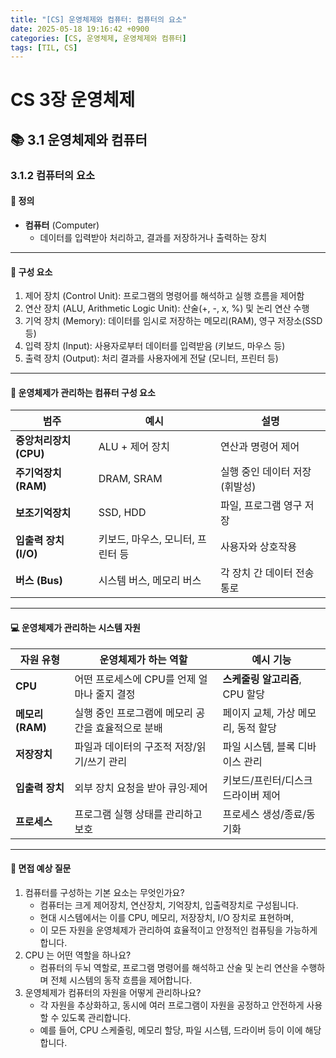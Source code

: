 ```yaml
---
title: "[CS] 운영체제와 컴퓨터: 컴퓨터의 요소"
date: 2025-05-18 19:16:42 +0900
categories: [CS, 운영체제, 운영체제와 컴퓨터]
tags: [TIL, CS]
---
```

# CS 3장 운영체제
## 📚 3.1 운영체제와 컴퓨터

### 3.1.2 컴퓨터의 요소

#### 📘 정의
- **컴퓨터** (Computer)
  - 데이터를 입력받아 처리하고, 결과를 저장하거나 출력하는 장치

---

#### 📌 구성 요소
1. 제어 장치 (Control Unit): 프로그램의 명령어를 해석하고 실행 흐름을 제어함
2. 연산 장치 (ALU, Arithmetic Logic Unit): 산술(+, -, x, %) 및 논리 연산 수행
3. 기억 장치 (Memory): 데이터를 임시로 저장하는 메모리(RAM), 영구 저장소(SSD 등)
4. 입력 장치 (Input): 사용자로부터 데이터를 입력받음 (키보드, 마우스 등)
5. 출력 장치 (Output): 처리 결과를 사용자에게 전달 (모니터, 프린터 등)

---

#### 🎯 운영체제가 관리하는 컴퓨터 구성 요소

| 범주           | 예시                   | 설명                 |
|--------------|----------------------|--------------------|
| **중앙처리장치 (CPU)** | ALU + 제어 장치          | 연산과 명령어 제어         |
| **주기억장치 (RAM)**  | DRAM, SRAM           | 실행 중인 데이터 저장 (휘발성) |
| **보조기억장치**       | SSD, HDD             | 파일, 프로그램 영구 저장     |
| **입출력 장치 (I/O)** | 키보드, 마우스, 모니터, 프린터 등 | 사용자와 상호작용          |
| **버스 (Bus)**     | 시스템 버스, 메모리 버스       | 각 장치 간 데이터 전송 통로   |


---

#### 💻 운영체제가 관리하는 시스템 자원

| 자원 유형         | 운영체제가 하는 역할                  | 예시 기능                 |
| ------------- | ---------------------------- | --------------------- |
| **CPU**       | 어떤 프로세스에 CPU를 언제 얼마나 줄지 결정   | **스케줄링 알고리즘**, CPU 할당 |
| **메모리 (RAM)** | 실행 중인 프로그램에 메모리 공간을 효율적으로 분배 | 페이지 교체, 가상 메모리, 동적 할당 |
| **저장장치**      | 파일과 데이터의 구조적 저장/읽기/쓰기 관리     | 파일 시스템, 블록 디바이스 관리    |
| **입출력 장치**    | 외부 장치 요청을 받아 큐잉·제어           | 키보드/프린터/디스크 드라이버 제어   |
| **프로세스**      | 프로그램 실행 상태를 관리하고 보호          | 프로세스 생성/종료/동기화        |


---

#### 🎤 면접 예상 질문
1. 컴퓨터를 구성하는 기본 요소는 무엇인가요?
   - 컴퓨터는 크게 제어장치, 연산장치, 기억장치, 입출력장치로 구성됩니다.
   - 현대 시스템에서는 이를 CPU, 메모리, 저장장치, I/O 장치로 표현하며,
   - 이 모든 자원을 운영체제가 관리하여 효율적이고 안정적인 컴퓨팅을 가능하게 합니다.
2. CPU 는 어떤 역할을 하나요?
   - 컴퓨터의 두뇌 역할로, 프로그램 명령어를 해석하고 산술 및 논리 연산을 수행하며 전체 시스템의 동작 흐름을 제어합니다.
3. 운영체제가 컴퓨터의 자원을 어떻게 관리하나요?
   - 각 자원을 추상화하고, 동시에 여러 프로그램이 자원을 공정하고 안전하게 사용할 수 있도록 관리합니다.
   - 예를 들어, CPU 스케줄링, 메모리 할당, 파일 시스템, 드라이버 등이 이에 해당합니다.
